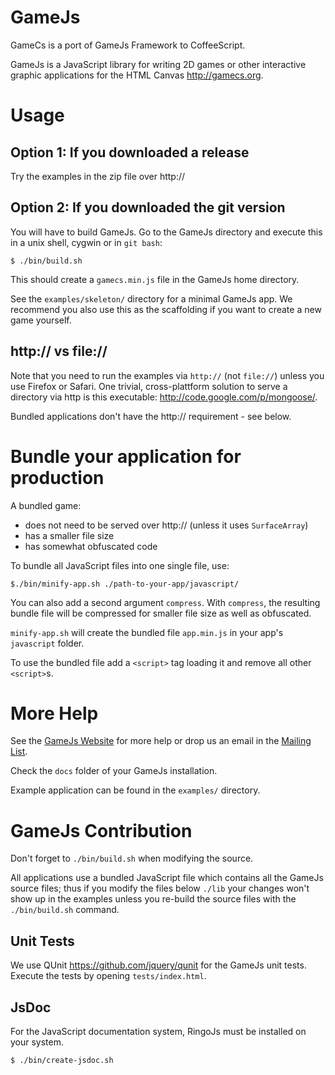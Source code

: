 GameJs
=======

GameCs is a port of GameJs Framework to CoffeeScript.

GameJs is a JavaScript library for writing 2D games or other interactive
graphic applications for the HTML Canvas <http://gamecs.org>.

Usage
=========

## Option 1: If you downloaded a release

Try the examples in the zip file over http://

## Option 2: If you downloaded the git version

You will have to build GameJs. Go to the GameJs directory and execute this 
in a unix shell, cygwin or in `git bash`:

    $ ./bin/build.sh

This should create a `gamecs.min.js` file in the GameJs home directory.

See the `examples/skeleton/` directory for a minimal GameJs app. We recommend
you also use this as the scaffolding if you want to create a new game yourself.

http:// vs file://
----------------------

Note that you need to run the examples via `http://` (not `file://`)
unless you use Firefox or Safari. One trivial, cross-plattform solution to serve
a directory via http is this executable: <http://code.google.com/p/mongoose/>.

Bundled applications don't have the http:// requirement - see below.

Bundle your application for production
==========================================================

A bundled game:

  * does not need to be served over http:// (unless it uses `SurfaceArray`)
  * has a smaller file size
  * has somewhat obfuscated code

To bundle all JavaScript files into one single file, use:

    $./bin/minify-app.sh ./path-to-your-app/javascript/

You can also add a second argument `compress`. With `compress`, the resulting
bundle file will be compressed for smaller file size as well as obfuscated.

`minify-app.sh` will create the bundled file `app.min.js` in your app's
`javascript` folder.

To use the bundled file add a `<script>` tag loading it and remove all
other `<script>`s.

More Help
===========

See the [GameJs Website](http://gamecs.org) for more help or drop us
an email in the [Mailing List](http://groups.google.com/group/gamecs).

Check the `docs` folder of your GameJs installation.

Example application can be found in the `examples/` directory.

GameJs Contribution
===================

Don't forget to `./bin/build.sh` when modifying the source.

All applications use a bundled JavaScript file which contains all the 
GameJs source files; thus if you modify the files below `./lib` your 
changes won't show up in the examples unless you re-build the source files 
with the `./bin/build.sh` command.

Unit Tests
--------------

We use QUnit <https://github.com/jquery/qunit> for the GameJs unit tests. Execute
the tests by opening `tests/index.html`.

JsDoc
----------
For the JavaScript documentation system, RingoJs must be installed on your system.

    $ ./bin/create-jsdoc.sh
